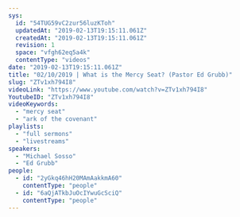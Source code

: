 ```yaml
---
sys:
  id: "54TUG59vC2zur56luzKToh"
  updatedAt: "2019-02-13T19:15:11.061Z"
  createdAt: "2019-02-13T19:15:11.061Z"
  revision: 1
  space: "vfgh62eq5a4k"
  contentType: "videos"
date: "2019-02-13T19:15:11.061Z"
title: "02/10/2019 | What is the Mercy Seat? (Pastor Ed Grubb)"
slug: "ZTv1xh794I8"
videoLink: "https://www.youtube.com/watch?v=ZTv1xh794I8"
YoutubeID: "ZTv1xh794I8"
videoKeywords:
  - "mercy seat"
  - "ark of the covenant"
playlists:
  - "full sermons"
  - "livestreams"
speakers:
  - "Michael Sosso"
  - "Ed Grubb"
people:
  - id: "2yGkq46hH20MAmAakkmA60"
    contentType: "people"
  - id: "6aQjATkbJuOcIYwuGcSciQ"
    contentType: "people"
---
```

